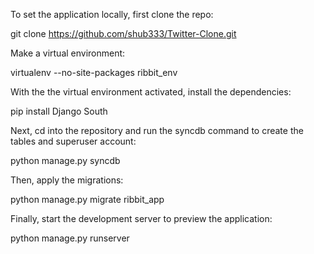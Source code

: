 
To set the application locally, first clone the repo:

git clone https://github.com/shub333/Twitter-Clone.git

Make a virtual environment:

virtualenv --no-site-packages ribbit_env

With the the virtual environment activated, install the dependencies:

pip install Django South

Next, cd into the repository and run the syncdb command to create the tables and superuser account:

python manage.py syncdb

Then, apply the migrations:

python manage.py migrate ribbit_app

Finally, start the development server to preview the application:

python manage.py runserver
